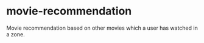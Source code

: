 # movie-recommendation
Movie recommendation based on other movies which a user has watched in a zone.
